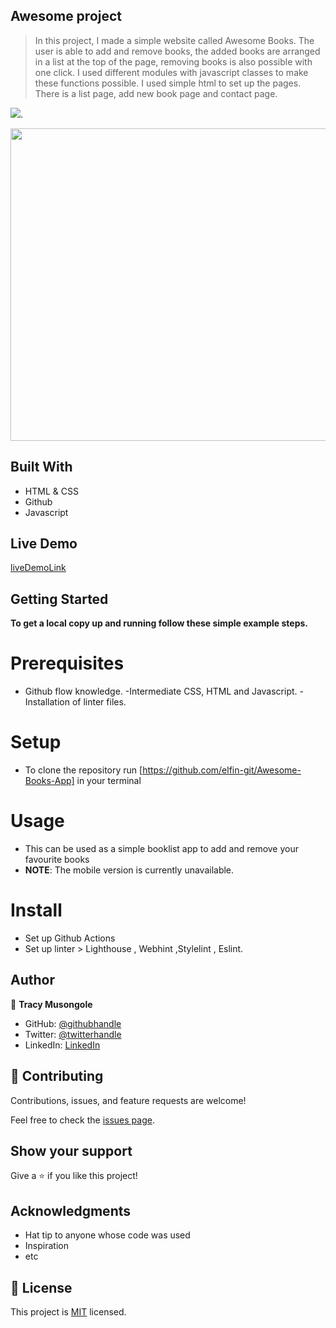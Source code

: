 ## Awesome project

> In this project, I made a simple website called Awesome Books. The user is able to add and remove books, the added books are arranged in a list at the top of the page, removing books is also possible with one click. I used different modules with javascript classes to make these functions possible. I used simple html to set up the pages. There is a list page, add new book page and contact page. 

![](https://img.shields.io/badge/Microverse-blueviolet).

<img src="https://github.com/elfin-git/Awesome-Books-App/blob/Feature/img/ui.png" width="600" height="500"/>

## Built With

- HTML & CSS
- Github
- Javascript

## Live Demo 

[liveDemoLink](https://elfin-git.github.io/Awesome-Books-App/)

## Getting Started

**To get a local copy up and running follow these simple example steps.**

# Prerequisites

- Github flow knowledge. -Intermediate CSS, HTML and Javascript. -Installation of linter files. 

# Setup 
- To clone the repository run [https://github.com/elfin-git/Awesome-Books-App] in your terminal

# Usage
- This can be used as a simple booklist app to add and remove your favourite books
- **NOTE**: The mobile version is currently unavailable.

# Install
- Set up Github Actions
- Set up linter > Lighthouse , Webhint ,Stylelint , Eslint.

## Author

👤 **Tracy Musongole**

- GitHub: [@githubhandle](https://github.com/elfin-git)
- Twitter: [@twitterhandle](https://twitter.com/tracy_muso)
- LinkedIn: [LinkedIn](https://linkedin.com/in/tracy-musongole)


## 🤝 Contributing

Contributions, issues, and feature requests are welcome!


Feel free to check the [issues page](github.com/elfin-git/Awesome-Books-App/issues/).

## Show your support

Give a ⭐️ if you like this project!

## Acknowledgments

- Hat tip to anyone whose code was used
- Inspiration
- etc

## 📝 License

This project is [MIT](./MIT.md) licensed.
